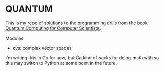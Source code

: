 # QUANTUM

This is my repo of solutions to the programming drills from the book [Quantum
Computing for Computer Scientists](https://www.cambridge.org/core/books/quantum-computing-for-computer-scientists/8AEA723BEE5CC9F5C03FDD4BA850C711).

Modules:
+ cvs: complex vector spaces

I'm writing this in Go for now, but Go kind of sucks for doing math with so
this may switch to Python at some point in the future.